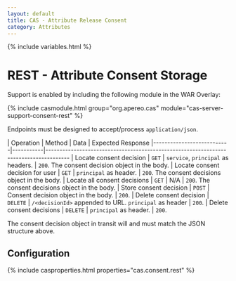 ```yaml
---
layout: default
title: CAS - Attribute Release Consent
category: Attributes
---
```


{% include variables.html %}

# REST - Attribute Consent Storage

Support is enabled by including the following module in the WAR Overlay:

{% include casmodule.html group="org.apereo.cas" module="cas-server-support-consent-rest" %}

Endpoints must be designed to accept/process `application/json`.

| Operation                 | Method    | Data                                 | Expected Response
|---------------------------|-----------|--------------------------------------------------------------------------------------
| Locate consent decision   | `GET`     | `service`, `principal` as headers.    | `200`. The consent decision object in the body.
| Locate consent decision for user   | `GET`     | `principal` as header.    | `200`. The consent decisions object in the body.
| Locate all consent decisions  | `GET`     | N/A    | `200`. The consent decisions object in the body.
| Store consent decision    | `POST`    |  Consent decision object in the body. | `200`.
| Delete consent decision   | `DELETE`  | `/<decisionId>` appended to URL. `principal` as header      | `200`.
| Delete consent decisions   | `DELETE`  | `principal` as header.      | `200`.

The consent decision object in transit will and must match the JSON structure above.

## Configuration

{% include casproperties.html properties="cas.consent.rest" %}

